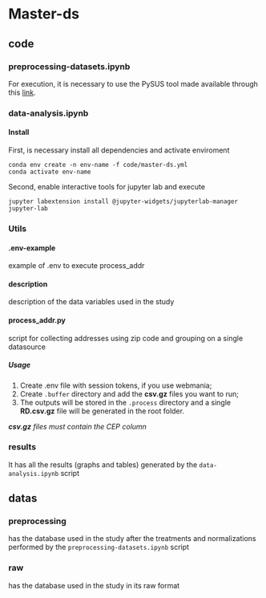 # Master-ds

## code

### preprocessing-datasets.ipynb

For execution, it is necessary to use the PySUS tool made available through this [link](https://github.com/patricksferraz/PySUS).

### data-analysis.ipynb

#### Install

First, is necessary install all dependencies and activate enviroment

```shell
conda env create -n env-name -f code/master-ds.yml
conda activate env-name
```

Second, enable interactive tools for jupyter lab and execute

```shell
jupyter labextension install @jupyter-widgets/jupyterlab-manager
jupyter-lab
```

### Utils

#### .env-example

example of .env to execute process_addr

#### description

description of the data variables used in the study

#### process_addr.py

script for collecting addresses using zip code and grouping on a single datasource

##### Usage

1. Create .env file with session tokens, if you use webmania;
2. Create `.buffer` directory and add the **csv.gz** files you want to run;
3. The outputs will be stored in the `.process` directory and a single **RD.csv.gz** file will be generated in the root folder.

_**csv.gz** files must contain the CEP column_

### results

It has all the results (graphs and tables) generated by the `data-analysis.ipynb` script

## datas

### preprocessing

has the database used in the study after the treatments and normalizations performed by the `preprocessing-datasets.ipynb` script

### raw

has the database used in the study in its raw format
